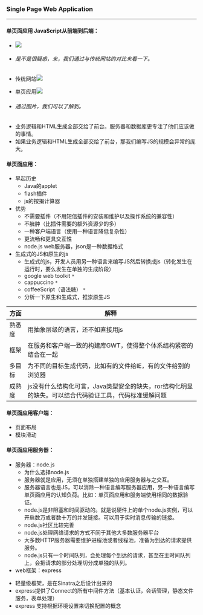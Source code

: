 ### Single Page Web Application
----
#### 单页面应用 JavaScript从前端到后端：
+ ![](http://7xpvaa.com1.z0.glb.clouddn.com/spa.jpg)

+ ###### 是不是很疑惑，来，我们通过与传统网站的对比来看一下。
 - 传统网站![](http://7xpvaa.com1.z0.glb.clouddn.com/spa1.jpg)

 - 单页应用![](http://7xpvaa.com1.z0.glb.clouddn.com/spa2.jpg)

+ ###### 通过图片，我们可以了解到。
 - 业务逻辑和HTML生成全部交给了前台。服务器和数据库更专注了他们应该做的事情。
 - 如果业务逻辑和HTML生成全部交给了前台，那我们编写JS的规模会异常的庞大。

#### 单页面应用：
+ 早起历史
  - Java的applet
  - flash插件
  - js的按揭计算器
+ 优势
  - 不需要插件（不用短信插件的安装和维护以及操作系统的兼容性）
  - 不臃肿（比插件需要的额外资源少的多）
  - 一种客户端语言（使用一种语言降低复杂性）
  - 更流畅和更具交互性
  - node.js web服务器，json是一种数据格式
+ 生成式的JS和原生的js
  - 生成式的js，开发人员用另一种语言来编写JS然后转换成js（转化发生在运行时，要么发生在单独的生成阶段）
   - google web toolkit `*`
   - cappuccino `*`
   - coffeeScript（语法糖） `*`
  - 分析一下原生和生成式，推崇原生JS

| 方面        | 解释           |
| ------------- |-------------|
| 熟悉度     | 用抽象层级的语言，还不如直接用js |
| 框架       | 在服务和客户端一致的构建库GWT，使得整个体系结构紧密的结合在一起     |
| 多目标     | 为不同的目标生成代码，比如有的文件给IE，有的文件给别的浏览器      |
| 成熟度     | js没有什么结构化可言，Java类型安全的缺失，ror结构化明显的缺失。可以结合代码验证工具，代码标准缓解问题 |

#### 单页面应用客户端：
+ 页面布局
+ 模块滑动

#### 单页面应用服务器：
+ 服务器：node.js
  - 为什么选择node.js
   - 服务器就是应用，无须在单独搭建单独的应用服务器与之交互。
   - 服务器语言也是JS，可以消除一种语言编写服务器应用，另一种语言编写单页面应用的认知负荷。比如：单页面应用和服务端使用相同的数据验证。
   - node.js是非阻塞和时间驱动的。就是说硬件上的单个node.js实例，可以开启数万或者数十万的并发链接。可以用于实时消息传输的链接。
   - node.js社区比较完善
  - node.js处理网络请求的方式不同于其他大多数服务器平台
   - 大多数HTTP服务器需要维护进程池或者线程池，准备为到达的请求提供服务。
   - node.js只有一个时间队列，会处理每个到达的请求，甚至在主时间队列上，会把请求的部分处理切分成单独的队列。
+ web框架：express
 - 轻量级框架，是在Sinatra之后设计出来的
 - express提供了Connect的所有中间件方法（基本认证，会话管理，静态文件服务，表单处理）
 - express 支持根据环境设置来切换配置的概念